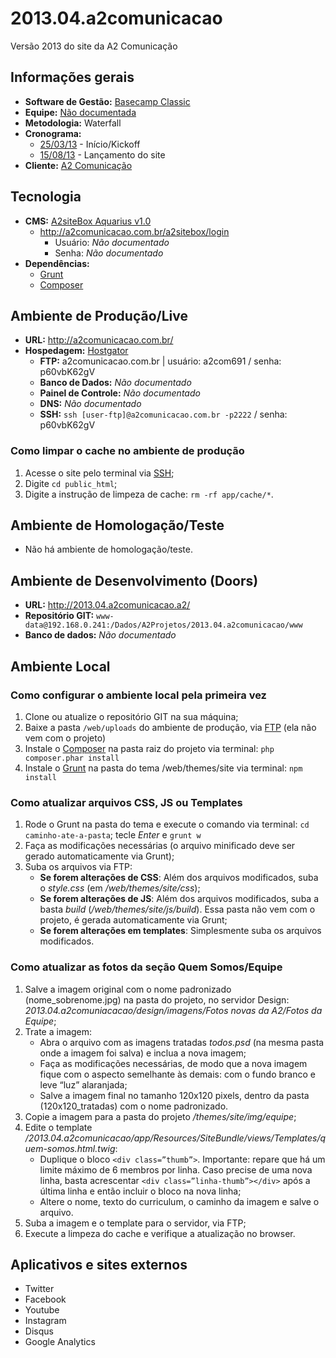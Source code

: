 # 2013.04.a2comunicacao
Versão 2013 do site da A2 Comunicação

## Informações gerais

* **Software de Gestão:** [Basecamp Classic](https://a2comunicacao.basecamphq.com/projects/10920256-2013-04-a2comunicacao/log)
* **Equipe:** [Não documentada](https://a2comunicacao.basecamphq.com/projects/10920256-2013-04-a2comunicacao/todo_items/160244999/comments)
* **Metodologia:** Waterfall
* **Cronograma:**
	* [25/03/13](https://a2comunicacao.basecamphq.com/milestones/37782450/comments) - Início/Kickoff
	* [15/08/13](https://a2comunicacao.basecamphq.com/milestones/37782460/comments) - Lançamento do site
* **Cliente:** [A2 Comunicação](http://a2comunicacao.com.br)

## Tecnologia

* **CMS:** [A2siteBox Aquarius v1.0](/projeto-web/setup/a2sitebox.md)
	* http://a2comunicacao.com.br/a2sitebox/login
		* Usuário: _Não documentado_
		* Senha: _Não documentado_
* **Dependências:**
	* [Grunt](/projeto-web/setup/grunt.md)
	* [Composer](/projeto-web/setup/composer.md)

## Ambiente de Produção/Live

* **URL:** http://a2comunicacao.com.br/
* **Hospedagem:** [Hostgator](/sandbox/hospedagem.md#hostgator)
	* **<a name="ftp">FTP</a>:** a2comunicacao.com.br | usuário: a2com691 / senha: p60vbK62gV
	* **Banco de Dados:** _Não documentado_
	* **Painel de Controle:** _Não documentado_
	* **DNS:** _Não documentado_
	* **<a name="ssh">SSH</a>:** `ssh [user-ftp]@a2comunicacao.com.br -p2222` / senha: p60vbK62gV

### Como limpar o cache no ambiente de produção

1. Acesse o site pelo terminal via [SSH](#ssh);
2. Digite `cd public_html`;
3. Digite a instrução de limpeza de cache: `rm -rf app/cache/*`.

## Ambiente de Homologação/Teste
* Não há ambiente de homologação/teste.

## Ambiente de Desenvolvimento (Doors)
* **URL:** http://2013.04.a2comunicacao.a2/
* **Repositório GIT:** `www-data@192.168.0.241:/Dados/A2Projetos/2013.04.a2comunicacao/www`
* **Banco de dados:** _Não documentado_

## Ambiente Local

### Como configurar o ambiente local pela primeira vez

1. Clone ou atualize o repositório GIT na sua máquina;
2. Baixe a pasta `/web/uploads` do ambiente de produção, via [FTP](#ftp) (ela não vem com o projeto)
3. Instale o [Composer](/projeto-web/setup/composer.md) na pasta raiz do projeto via terminal: `php composer.phar install`
4. Instale o [Grunt](/projeto-web/setup/grunt.md) na pasta do tema /web/themes/site via terminal: `npm install`

### Como atualizar arquivos CSS, JS ou Templates

1. Rode o Grunt na pasta do tema e execute o comando via terminal: `cd caminho-ate-a-pasta`; tecle _Enter_ e `grunt w`
2. Faça as modificações necessárias (o arquivo minificado deve ser gerado automaticamente via Grunt);
3. Suba os arquivos via FTP:
	* **Se forem alterações de CSS**: Além dos arquivos modificados, suba o _style.css_ (em _/web/themes/site/css_);
	* **Se forem alterações de JS**: Além dos arquivos modificados, suba a basta _build_ (_/web/themes/site/js/build_). Essa pasta não vem com o projeto, é gerada automaticamente via Grunt;
	* **Se forem alterações em templates**: Simplesmente suba os arquivos modificados.

### Como atualizar as fotos da seção Quem Somos/Equipe

1. Salve a imagem original com o nome padronizado (nome_sobrenome.jpg) na pasta do projeto, no servidor Design: _2013.04.a2comuniacacao/design/imagens/Fotos novas da A2/Fotos da Equipe_;
2. Trate a imagem:
	* Abra o arquivo com as imagens tratadas _todos.psd_ (na mesma pasta onde a imagem foi salva) e inclua a nova imagem;
	* Faça as modificações necessárias, de modo que a nova imagem fique com o aspecto semelhante às demais: com o fundo branco e leve “luz” alaranjada;
	* Salve a imagem final no tamanho 120x120 pixels, dentro da pasta (120x120_tratadas) com o nome padronizado.
3. Copie a imagem para a pasta do projeto _/themes/site/img/equipe_;
4. Edite o template _/2013.04.a2comunicacao/app/Resources/SiteBundle/views/Templates/quem-somos.html.twig_:
	* Duplique o bloco `<div class=”thumb”>`. Importante: repare que há um limite máximo de 6 membros por linha. Caso precise de uma nova linha, basta acrescentar `<div class=”linha-thumb”></div>` após a última linha e então incluir o bloco na nova linha;
	* Altere o nome, texto do curriculum, o caminho da imagem e salve o arquivo.
5. Suba a imagem e o template para o servidor, via FTP;
6. Execute a limpeza do cache e verifique a atualização no browser.

## Aplicativos e sites externos

* Twitter
* Facebook
* Youtube
* Instagram
* Disqus
* Google Analytics
